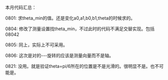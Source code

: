 本月代码汇总：

0801: 求theta_min的值。还是变化a0,a1,b0,b1,theta的时候求的。

0804: 修改了测量设置找theta_min，不过此时的代码不满足交替实现。包括08042 

0805: 同上，实际上不可采用。

0806: 这次是对的---旋转的应该是测量向量而不是轴。

0821: 没用。就是验证theta=pi/6所在的位置是不是光滑的。很明显不是。也不可能是。



